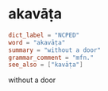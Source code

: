 # akavāṭa

``` toml
dict_label = "NCPED"
word = "akavāṭa"
summary = "without a door"
grammar_comment = "mfn."
see_also = ["kavāṭa"]
```

without a door

